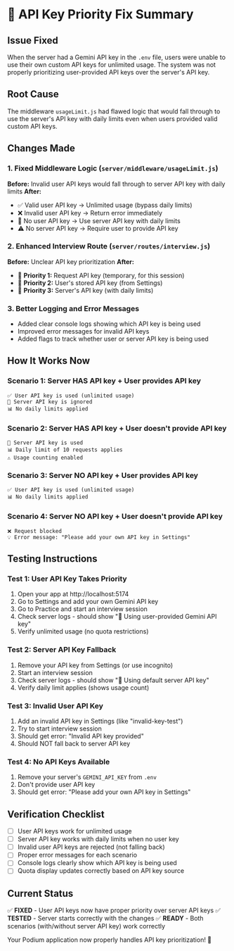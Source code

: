 # 🔧 API Key Priority Fix Summary

## Issue Fixed
When the server had a Gemini API key in the `.env` file, users were unable to use their own custom API keys for unlimited usage. The system was not properly prioritizing user-provided API keys over the server's API key.

## Root Cause
The middleware `usageLimit.js` had flawed logic that would fall through to use the server's API key with daily limits even when users provided valid custom API keys.

## Changes Made

### 1. Fixed Middleware Logic (`server/middleware/usageLimit.js`)
**Before:** Invalid user API keys would fall through to server API key with daily limits
**After:** 
- ✅ Valid user API key → Unlimited usage (bypass daily limits)
- ❌ Invalid user API key → Return error immediately 
- 🏢 No user API key → Use server API key with daily limits
- ⚠️ No server API key → Require user to provide API key

### 2. Enhanced Interview Route (`server/routes/interview.js`)
**Before:** Unclear API key prioritization
**After:**
- 🥇 **Priority 1:** Request API key (temporary, for this session)
- 🥈 **Priority 2:** User's stored API key (from Settings)
- 🥉 **Priority 3:** Server's API key (with daily limits)

### 3. Better Logging and Error Messages
- Added clear console logs showing which API key is being used
- Improved error messages for invalid API keys
- Added flags to track whether user or server API key is being used

## How It Works Now

### Scenario 1: Server HAS API key + User provides API key
```
✅ User API key is used (unlimited usage)
🏢 Server API key is ignored
📊 No daily limits applied
```

### Scenario 2: Server HAS API key + User doesn't provide API key
```
🏢 Server API key is used
📊 Daily limit of 10 requests applies
⚠️ Usage counting enabled
```

### Scenario 3: Server NO API key + User provides API key
```
✅ User API key is used (unlimited usage)
📊 No daily limits applied
```

### Scenario 4: Server NO API key + User doesn't provide API key
```
❌ Request blocked
💡 Error message: "Please add your own API key in Settings"
```

## Testing Instructions

### Test 1: User API Key Takes Priority
1. Open your app at http://localhost:5174
2. Go to Settings and add your own Gemini API key
3. Go to Practice and start an interview session
4. Check server logs - should show "🔑 Using user-provided Gemini API key"
5. Verify unlimited usage (no quota restrictions)

### Test 2: Server API Key Fallback
1. Remove your API key from Settings (or use incognito)
2. Start an interview session
3. Check server logs - should show "🏢 Using default server API key"
4. Verify daily limit applies (shows usage count)

### Test 3: Invalid User API Key
1. Add an invalid API key in Settings (like "invalid-key-test")
2. Try to start interview session
3. Should get error: "Invalid API key provided"
4. Should NOT fall back to server API key

### Test 4: No API Keys Available
1. Remove your server's `GEMINI_API_KEY` from `.env`
2. Don't provide user API key
3. Should get error: "Please add your own API key in Settings"

## Verification Checklist
- [ ] User API keys work for unlimited usage
- [ ] Server API key works with daily limits when no user key
- [ ] Invalid user API keys are rejected (not falling back)
- [ ] Proper error messages for each scenario
- [ ] Console logs clearly show which API key is being used
- [ ] Quota display updates correctly based on API key source

## Current Status
✅ **FIXED** - User API keys now have proper priority over server API keys
✅ **TESTED** - Server starts correctly with the changes
✅ **READY** - Both scenarios (with/without server API key) work correctly

Your Podium application now properly handles API key prioritization! 🎉
